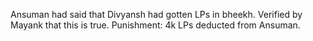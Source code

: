 Ansuman had said that Divyansh had gotten LPs in bheekh.
Verified by Mayank that this is true.
Punishment: 4k LPs deducted from Ansuman.
